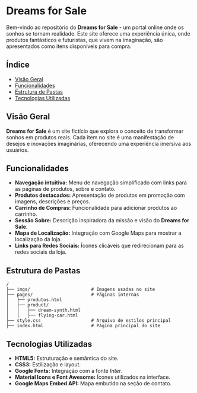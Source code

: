 # Dreams for Sale

Bem-vindo ao repositório do **Dreams for Sale** - um portal online onde os sonhos se tornam realidade. Este site oferece uma experiência única, onde produtos fantásticos e futuristas, que vivem na imaginação, são apresentados como itens disponíveis para compra.

## Índice

- [Visão Geral](#visão-geral)
- [Funcionalidades](#funcionalidades)
- [Estrutura de Pastas](#estrutura-de-pastas)
- [Tecnologias Utilizadas](#tecnologias-utilizadas)

## Visão Geral

**Dreams for Sale** é um site fictício que explora o conceito de transformar sonhos em produtos reais. Cada item no site é uma manifestação de desejos e inovações imaginárias, oferecendo uma experiência imersiva aos usuários.

## Funcionalidades

- **Navegação intuitiva:** Menu de navegação simplificado com links para as páginas de produtos, sobre e contato.
- **Produtos destacados:** Apresentação de produtos em promoção com imagens, descrições e preços.
- **Carrinho de Compras:** Funcionalidade para adicionar produtos ao carrinho.
- **Sessão Sobre:** Descrição inspiradora da missão e visão do **Dreams for Sale**.
- **Mapa de Localização:** Integração com Google Maps para mostrar a localização da loja.
- **Links para Redes Sociais:** Ícones clicáveis que redirecionam para as redes sociais da loja.

## Estrutura de Pastas

```plaintext
/
├── imgs/                       # Imagens usadas no site
├── pages/                      # Páginas internas
│   ├── produtos.html
│   ├── product/
│   │   ├── dream-synth.html
│   │   ├── flying-car.html
├── style.css                   # Arquivo de estilos principal
├── index.html                  # Página principal do site
```

## Tecnologias Utilizadas

- **HTML5:** Estruturação e semântica do site.
- **CSS3:** Estilização e layout.
- **Google Fonts:** Integração com a fonte *Inter*.
- **Material Icons e Font Awesome:** Ícones utilizados na interface.
- **Google Maps Embed API:** Mapa embutido na seção de contato.
